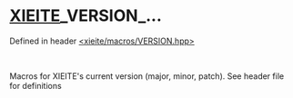 # [XIEITE](../macros.md)\_VERSION\_...
Defined in header [<xieite/macros/VERSION.hpp>](../../include/xieite/macros/VERSION.hpp)

<br/>

Macros for XIEITE's current version (major, minor, patch). See header file for definitions
